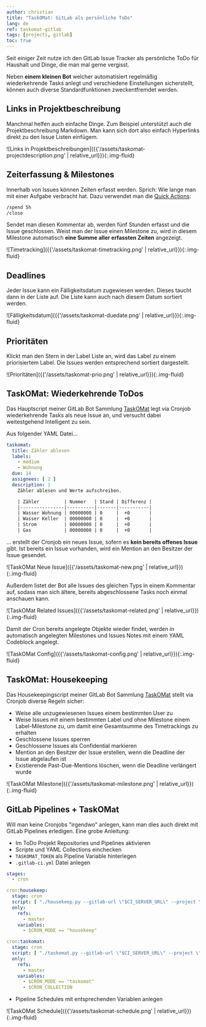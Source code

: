 ```yaml
---
author: christian
title: "TaskOMat: GitLab als persönliche ToDo"
lang: de
ref: taskomat-gitlab
tags: [projects, gitlab]
toc: true
---
```


Seit einiger Zeit nutze ich den GitLab Issue Tracker als persönliche
ToDo für Haushalt und Dinge, die man mal gerne vergisst.

Neben **einem kleinen Bot** welcher automatisiert regelmäßig wiederkehrende
Tasks anlegt und verschiedene Einstellungen sicherstellt,
können auch diverse Standard&shy;funktionen zweckentfremdet werden.

## Links in Projektbeschreibung

Manchmal helfen auch einfache Dinge. Zum Beispiel unterstützt auch die
Projekt&shy;beschreibung Markdown. Man kann sich dort also einfach
Hyperlinks direkt zu den Issue Listen einfügem.

![Links in Projektbeschreibungen]({{'/assets/taskomat-projectdescription.png' | relative_url}}){:.img-fluid}

[quick]: https://docs.gitlab.com/ee/user/project/quick_actions.html
[taskomat]: https://github.com/perryflynn/taskomat

## Zeiterfassung & Milestones

Innerhalb von Issues können Zeiten erfasst werden. Sprich: Wie lange
man mit einer Aufgabe verbracht hat. Dazu verwendet man die [Quick Actions][quick]:

```txt
/spend 5h
/close
```

Sendet man diesen Kommentar ab, werden fünf Stunden erfasst und die Issue
geschlossen. Weist man der Issue einen Milestone zu, wird in diesem Milestone
automatisch **eine Summe aller erfassten Zeiten** angezeigt.

![Timetracking]({{'/assets/taskomat-timetracking.png' | relative_url}}){:.img-fluid}

## Deadlines

Jeder Issue kann ein Fälligkeits&shy;datum zugewiesen werden. Dieses taucht dann in der
Liste auf. Die Liste kann auch nach diesem Datum sortiert werden.

![Fälligkeitsdatum]({{'/assets/taskomat-duedate.png' | relative_url}}){:.img-fluid}

## Prioritäten

Klickt man den Stern in der Label Liste an, wird das Label zu einem priorisiertem
Label. Die Issues werden entsprechend sortiert dargestellt.

![Prioritäten]({{'/assets/taskomat-prio.png' | relative_url}}){:.img-fluid}

## TaskOMat: Wiederkehrende ToDos

Das Hauptscript meiner GitLab Bot Sammlung [TaskOMat][taskomat] legt via Cronjob
wiederkehrende Tasks als neue Issue an, und versucht dabei weitestgehend Intelligent
zu sein.

Aus folgender YAML Datei...

```yml
taskomat:
  title: Zähler ablesen
  labels:
    - medium
    - Wohnung
  due: 14
  assignees: [ 2 ]
  description: |
    Zähler ablesen und Werte aufschreiben.

    | Zähler         | Nummer   | Stand | Differenz |
    |----------------|----------|-------|-----------|
    | Wasser Wohnung | 00000000 | 0     |  +0       |
    | Wasser Keller  | 00000000 | 0     |  +0       |
    | Strom          | 00000000 | 0     |  +0       |
    | Gas            | 00000000 | 0     |  +0       |
```

... erstellt der Cronjob ein neues Issue, sofern es **kein bereits offenes Issue** gibt.
Ist bereits ein Issue vorhanden, wird ein Mention an den Besitzer der Issue gesendet.

![TaskOMat Neue Issue]({{'/assets/taskomat-new.png' | relative_url}}){:.img-fluid}

Außerdem listet der Bot alle Issues des gleichen Typs in einem Kommentar auf,
sodass man sich ältere, bereits abgeschlossene Tasks noch einmal anschauen kann.

![TaskOMat Related Issues]({{'/assets/taskomat-related.png' | relative_url}}){:.img-fluid}

Damit der Cron bereits angelegte Objekte wieder findet, werden in automatisch angelegten
Milestones und Issues Notes mit einem YAML Codeblock angelegt.

![TaskOMat Config]({{'/assets/taskomat-config.png' | relative_url}}){:.img-fluid}

## TaskOMat: Housekeeping

Das Housekeepingscript meiner GitLab Bot Sammlung [TaskOMat][taskomat] stellt via Cronjob
diverse Regeln sicher:

- Weise alle unzugewiesenen Issues einem bestimmten User zu
- Weise Issues mit einem bestimmten Label und ohne Milestone einem Label-Milestone zu, um
  damit eine Gesamtsumme des Timetrackings zu erhalten
- Geschlossene Issues sperren
- Geschlossene Issues als Confidential markieren
- Mention an den Besitzer der Issue erstellen, wenn die Deadline der Issue abgelaufen ist
- Existierende Past-Due-Mentions löschen, wenn die Deadline verlängert wurde

![TaskOMat Milestone]({{'/assets/taskomat-milestone.png' | relative_url}}){:.img-fluid}

## GitLab Pipelines + TaskOMat

Will man keine Cronjobs "irgendwo" anlegen, kann man dies auch direkt mit GitLab Pipelines
erledigen. Eine grobe Anleitung:

- Im ToDo Projekt Repositories und Pipelines aktivieren
- Scripte und YAML Collections einchecken
- `TASKOMAT_TOKEN` als Pipeline Variable hinterlegen
- `.gitlab-ci.yml` Datei anlegen

```yml
stages:
  - cron

cron:housekeep:
  stage: cron
  script: [ "./housekeep.py --gitlab-url \"$CI_SERVER_URL\" --project \"$CI_PROJECT_PATH\" --assignee 2 --milestone-label Bürokratie --milestone-label Wohnung --delay 900 --max-updated-age 2592000" ]
  only:
    refs:
      - master
    variables:
      - $CRON_MODE == "housekeep"

cron:taskomat:
  stage: cron
  script: [ "./taskomat.py --gitlab-url \"$CI_SERVER_URL\" --project \"$CI_PROJECT_PATH\" --collection-dir ./$CRON_COLLECTION" ]
  only:
    refs:
      - master
    variables:
      - $CRON_MODE == "taskomat"
      - $CRON_COLLECTION
```

- Pipeline Schedules mit entsprechenden Variablen anlegen

![TaskOMat Schedule]({{'/assets/taskomat-schedule.png' | relative_url}}){:.img-fluid}
